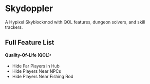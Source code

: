 # Skydoppler
A Hypixel Skyblockmod with QOL features, dungeon solvers, and skill trackers.

## Full Feature List

#### Quality-Of-Life (QOL):
+ Hide Far Players in Hub
+ Hide Players Near NPCs
+ Hide Players Near Fishing Rod
